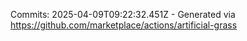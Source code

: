 Commits: 2025-04-09T09:22:32.451Z - Generated via https://github.com/marketplace/actions/artificial-grass
<br>
